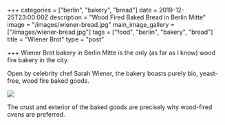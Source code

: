 +++
categories = ["berlin", "bakery", "bread"]
date = 2019-12-25T23:00:00Z
description = "Wood Fired Baked Bread in Berlin Mitte"
image = "/images/wiener-bread.jpg"
main_image_gallery = ["/images/wiener-bread.jpg"]
tags = ["food", "berlin", "bakery", "bread"]
title = "Wiener Brot"
type = "post"

+++
Wiener Brot bakery in Berlin Mitte is the only (as far as I know) wood fire bakery in the city.

Open by celebrity chef Sarah Wiener, the bakery boasts purely bio, yeast-free, wood fire baked goods.

![](/images/wiener.jpg)

The crust and exterior of the baked goods are precisely why wood-fired ovens are preferred.